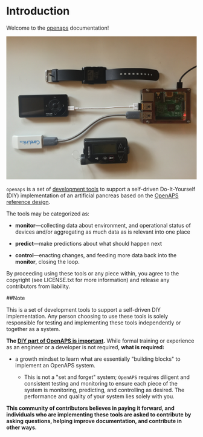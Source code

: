 # Introduction 

Welcome to the [openaps](https://github.com/openaps/openaps) documentation!

![Example OpenAPS Setup](./docs/IMG_1112.jpg)

`openaps` is a set of [development tools](https://net.educause.edu/ir/library/pdf/ELI7088.pdf) to support a self-driven Do-It-Yourself (DIY) implementation of an artificial pancreas based on the [OpenAPS reference design](http://openaps.org/open-artificial-pancreas-system-openaps-reference-design/).

The tools may be categorized as:

*  **monitor**—collecting data about environment, and operational status of devices and/or aggregating as much data as is relevant into one place

* **predict**—make predictions about what should happen next

* **control**—enacting changes, and feeding more data back into the **monitor**, closing the loop.

By proceeding using these tools or any piece within, you agree to the copyright (see LICENSE.txt for more information) and release any contributors from liability. 

##Note

This is a set of development tools to support a self-driven DIY implementation. Any person choosing to use these tools is solely responsible for testing and implementing these tools independently or together as a system.  

**The [DIY part of OpenAPS is important](http://bit.ly/1NBbZtO).** While formal training or experience as an engineer or a developer is not required, **what is required:**

* a growth mindset to learn what are essentially "building blocks" to implement an OpenAPS system. 
	
	* This is not a "set and forget" system; `OpenAPS` requires diligent and consistent testing and monitoring to ensure each piece of the system is monitoring, predicting, and controlling as desired.  The performance and quality of your system lies solely with you.

**This community of contributors believes in paying it forward, and individuals who are implementing these tools are asked to contribute by asking questions, helping improve documentation, and contribute in other ways.**








